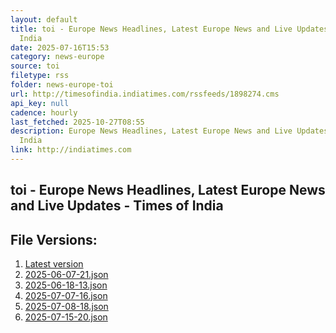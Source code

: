 ```yaml
---
layout: default
title: toi - Europe News Headlines, Latest Europe News and Live Updates - Times of
  India
date: 2025-07-16T15:53
category: news-europe
source: toi
filetype: rss
folder: news-europe-toi
url: http://timesofindia.indiatimes.com/rssfeeds/1898274.cms
api_key: null
cadence: hourly
last_fetched: 2025-10-27T08:55
description: Europe News Headlines, Latest Europe News and Live Updates - Times of
  India
link: http://indiatimes.com
---
```


## toi - Europe News Headlines, Latest Europe News and Live Updates - Times of India

<div id="data-chart"></div>
<div id="data-table"></div>
<script>
document.addEventListener('DOMContentLoaded', function(){
  document.getElementById('data-table').textContent = 'This source isn't supported for tables yet.';
});
</script>

## File Versions:
1. [Latest version](./latest.json)
2. [2025-06-07-21.json](./2025-06-07-21.json)
3. [2025-06-18-13.json](./2025-06-18-13.json)
4. [2025-07-07-16.json](./2025-07-07-16.json)
5. [2025-07-08-18.json](./2025-07-08-18.json)
6. [2025-07-15-20.json](./2025-07-15-20.json)
